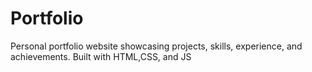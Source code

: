 # Portfolio
Personal portfolio website showcasing projects, skills, experience, and achievements. Built with HTML,CSS, and JS
